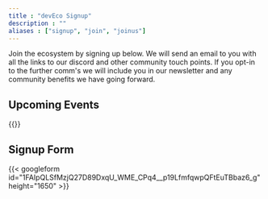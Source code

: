 ```yaml
---
title : "devEco Signup"
description : ""
aliases : ["signup", "join", "joinus"]
---
```


Join the ecosystem by signing up below. We will send an email to you with all the links to our discord and other community touch points. If you opt-in to the further comm's we will include you in our newsletter and any community benefits we have going forward. 

## Upcoming Events

{{<event type="future">}}
</br>

## Signup Form
{{< googleform id="1FAIpQLSfMzjQ27D89DxqU_WME_CPq4__p19LfmfqwpQFtEuTBbaz6_g" height="1650" >}}